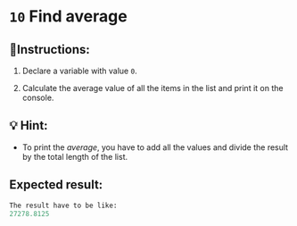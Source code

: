 # `10` Find average

## 📝Instructions:

1. Declare a variable with value `0`.

2. Calculate the average value of all the items in the list and print it on the console.

## 💡 Hint:

+ To print the *average*, you have to add all the values and divide the result by the total length of the list.

## Expected result:

```py
The result have to be like:
27278.8125
```
